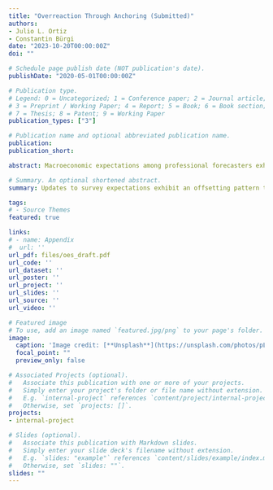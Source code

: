 ```yaml
---
title: "Overreaction Through Anchoring (Submitted)"
authors:
- Julio L. Ortiz
- Constantin Bürgi
date: "2023-10-20T00:00:00Z"
doi: ""

# Schedule page publish date (NOT publication's date).
publishDate: "2020-05-01T00:00:00Z"

# Publication type.
# Legend: 0 = Uncategorized; 1 = Conference paper; 2 = Journal article;
# 3 = Preprint / Working Paper; 4 = Report; 5 = Book; 6 = Book section;
# 7 = Thesis; 8 = Patent; 9 = Working Paper
publication_types: ["3"]

# Publication name and optional abbreviated publication name.
publication: 
publication_short: 

abstract: Macroeconomic expectations among professional forecasters exhibit a puzzling pattern. Whereas individual forecasts robustly exhibit overreactions at the quarterly frequency, this is not the case at the annual frequency. Consistent with this finding, we provide evidence that forecasters partially offset their revisions within the calendar year. We explain these facts with a model of annual anchoring in which quarterly predictions must be consistent with annual predictions. We estimate our model to fit survey expectations and show that it provides a unified explanation for our empirical facts. Furthermore, our model yields frequency-specific estimates of information frictions which imply a larger role for inattention at the annual frequency.

# Summary. An optional shortened abstract.
summary: Updates to survey expectations exhibit an offsetting pattern that are incompatible with standard theories of belief formation. We rationalize this in a model featuring annual inattention and a quarterly-to-annual consistency constraint. Our model offers a new explanation for observed overreactions in expectations. 

tags:
# - Source Themes
featured: true

links:
# - name: Appendix
#  url: ''
url_pdf: files/oes_draft.pdf
url_code: ''
url_dataset: ''
url_poster: ''
url_project: ''
url_slides: ''
url_source: ''
url_video: ''

# Featured image
# To use, add an image named `featured.jpg/png` to your page's folder. 
image:
  caption: 'Image credit: [**Unsplash**](https://unsplash.com/photos/pLCdAaMFLTE)'
  focal_point: ""
  preview_only: false

# Associated Projects (optional).
#   Associate this publication with one or more of your projects.
#   Simply enter your project's folder or file name without extension.
#   E.g. `internal-project` references `content/project/internal-project/index.md`.
#   Otherwise, set `projects: []`.
projects:
- internal-project

# Slides (optional).
#   Associate this publication with Markdown slides.
#   Simply enter your slide deck's filename without extension.
#   E.g. `slides: "example"` references `content/slides/example/index.md`.
#   Otherwise, set `slides: ""`.
slides: ""
---
```

